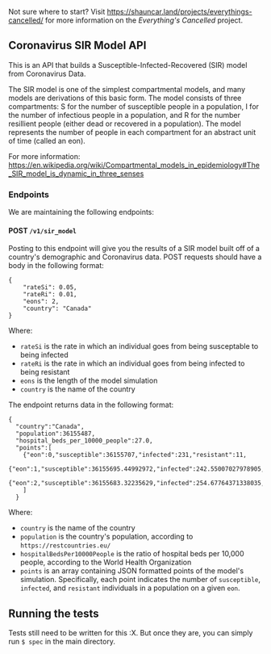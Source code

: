 Not sure where to start?  Visit https://shauncar.land/projects/everythings-cancelled/ for more information on the *Everything's Cancelled* project.

## Coronavirus SIR Model API
This is an API that builds a Susceptible-Infected-Recovered (SIR) model from Coronavirus Data.

The SIR model is one of the simplest compartmental models, and many models are derivations of this basic form.  The model consists of three compartments: S for the number of susceptible people in a population, I for the number of infectious people in a population, and R for the number resillient people (either dead or recovered in a population).  The model represents the number of people in each compartment for an abstract unit of time (called an eon).

For more information: https://en.wikipedia.org/wiki/Compartmental_models_in_epidemiology#The_SIR_model_is_dynamic_in_three_senses

### Endpoints
We are maintaining the following endpoints:

#### POST `/v1/sir_model`
Posting to this endpoint will give you the results of a SIR model built off of a country's demographic and Coronavirus data.  POST requests should have a body in the following format:

```
{
	"rateSi": 0.05,
	"rateRi": 0.01,
	"eons": 2,
	"country": "Canada"
}
```

Where:
- `rateSi` is the rate in which an individual goes from being susceptable to being infected
- `rateRi` is the rate in which an individual goes from being infected to being resistant
- `eons` is the length of the model simulation
- `country` is the name of the country

The endpoint returns data in the following format:
```
{
  "country":"Canada",
  "population":36155487,
  "hospital_beds_per_10000_people":27.0,
  "points":[
    {"eon":0,"susceptible":36155707,"infected":231,"resistant":11,
    {"eon":1,"susceptible":36155695.44992972,"infected":242.55007027978905,"resistant":11.0
    {"eon":2,"susceptible":36155683.32235629,"infected":254.67764371338035,"resistant":11.0}
    ]
  }
```

Where:
- `country` is the name of the country
- `population` is the country's population, according to `https://restcountries.eu/`
- `hospitalBedsPer10000People` is the ratio of hospital beds per 10,000 people, according to the World Health Organization
- `points` is an array containing JSON formatted points of the model's simulation.  Specifically, each point indicates the number of `susceptible`, `infected`, and `resistant` individuals in a population on a given `eon`.

## Running the tests
Tests still need to be written for this :X.  But once they are, you can simply run `$ spec` in the main directory.
